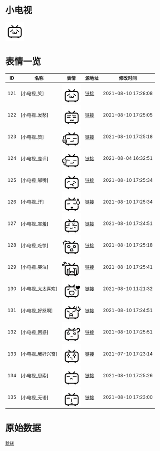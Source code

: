 # 小电视

<img src="./cover.png" height="60" alt="cover" />

# 表情一览

|ID|名称|表情|源地址|修改时间|
|----|----|----|----|----|
|121|[小电视_笑]|<img src="./pic/000121_%5B小电视_笑%5D.png" height="60" alt="笑"/>|[链接](http://i0.hdslb.com/bfs/emote/f80d384875183dfe2e24be13011c595c0210d273.png)|2021-08-10 17:28:08|
|122|[小电视_发愁]|<img src="./pic/000122_%5B小电视_发愁%5D.png" height="60" alt="发愁"/>|[链接](http://i0.hdslb.com/bfs/emote/05e279abbf3f72d5cc45548504a4220c5514b8b9.png)|2021-08-10 17:25:05|
|123|[小电视_赞]|<img src="./pic/000123_%5B小电视_赞%5D.png" height="60" alt="赞"/>|[链接](http://i0.hdslb.com/bfs/emote/86ccf6d0b5480169bf80f3582fae09d7ed455c06.png)|2021-08-10 17:25:18|
|124|[小电视_差评]|<img src="./pic/000124_%5B小电视_差评%5D.png" height="60" alt="差评"/>|[链接](http://i0.hdslb.com/bfs/emote/38456e3bde2839b00b536a8be13934fa57c8e298.png)|2021-08-04 16:32:51|
|125|[小电视_嘟嘴]|<img src="./pic/000125_%5B小电视_嘟嘴%5D.png" height="60" alt="嘟嘴"/>|[链接](http://i0.hdslb.com/bfs/emote/6fd437f547ef1e4f231ff475d02f58bb94cef5a5.png)|2021-08-10 17:25:34|
|126|[小电视_汗]|<img src="./pic/000126_%5B小电视_汗%5D.png" height="60" alt="汗"/>|[链接](http://i0.hdslb.com/bfs/emote/5c150cec77eae1b05d5ca46526450ff3beeb44d2.png)|2021-08-10 17:25:34|
|127|[小电视_害羞]|<img src="./pic/000127_%5B小电视_害羞%5D.png" height="60" alt="害羞"/>|[链接](http://i0.hdslb.com/bfs/emote/de3aee88f7b6cc20ba9480c96c02f83a844381a9.png)|2021-08-10 17:24:51|
|128|[小电视_吃惊]|<img src="./pic/000128_%5B小电视_吃惊%5D.png" height="60" alt="吃惊"/>|[链接](http://i0.hdslb.com/bfs/emote/05188008ea84c70d94e0076e28de15bf56f4c441.png)|2021-08-10 17:25:18|
|129|[小电视_哭泣]|<img src="./pic/000129_%5B小电视_哭泣%5D.png" height="60" alt="哭泣"/>|[链接](http://i0.hdslb.com/bfs/emote/938bdf98df945576ae88e2a22931db07ded9e663.png)|2021-08-10 17:25:41|
|130|[小电视_太太喜欢]|<img src="./pic/000130_%5B小电视_太太喜欢%5D.png" height="60" alt="太太喜欢"/>|[链接](http://i0.hdslb.com/bfs/emote/eb41a8c04840e4f77e76a4bff7a29ac89c432f4e.png)|2021-08-10 11:21:32|
|131|[小电视_好怒啊]|<img src="./pic/000131_%5B小电视_好怒啊%5D.png" height="60" alt="好怒啊"/>|[链接](http://i0.hdslb.com/bfs/emote/68d524b7e515396b6563d320fb710c64abfb1063.png)|2021-08-10 17:24:51|
|132|[小电视_困惑]|<img src="./pic/000132_%5B小电视_困惑%5D.png" height="60" alt="困惑"/>|[链接](http://i0.hdslb.com/bfs/emote/6853161f0eab3332b874ab7c6c0311035b7538f3.png)|2021-08-10 17:25:51|
|133|[小电视_我好兴奋]|<img src="./pic/000133_%5B小电视_我好兴奋%5D.png" height="60" alt="我好兴奋"/>|[链接](http://i0.hdslb.com/bfs/emote/a695fe1301aab2675ab6f6e34757c25a863a8617.png)|2021-07-10 17:23:14|
|134|[小电视_思索]|<img src="./pic/000134_%5B小电视_思索%5D.png" height="60" alt="思索"/>|[链接](http://i0.hdslb.com/bfs/emote/f8219e484d5a55787c3f1722dc3112d0eba03a69.png)|2021-08-10 17:25:26|
|135|[小电视_无语]|<img src="./pic/000135_%5B小电视_无语%5D.png" height="60" alt="无语"/>|[链接](http://i0.hdslb.com/bfs/emote/fbd12affebfdaadd3d721bffdb685a6b1ee71219.png)|2021-08-10 17:23:00|

# 原始数据

[跳转](./raw.json)

